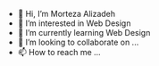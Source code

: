 - 👋 Hi, I’m Morteza Alizadeh
- 👀 I’m interested in Web Design
- 🌱 I’m currently learning Web Design
- 💞️ I’m looking to collaborate on ...
- 📫 How to reach me ...

<!---
m2oriw/m2oriw is a ✨ special ✨ repository because its `README.md` (this file) appears on your GitHub profile.
You can click the Preview link to take a look at your changes.
--->
